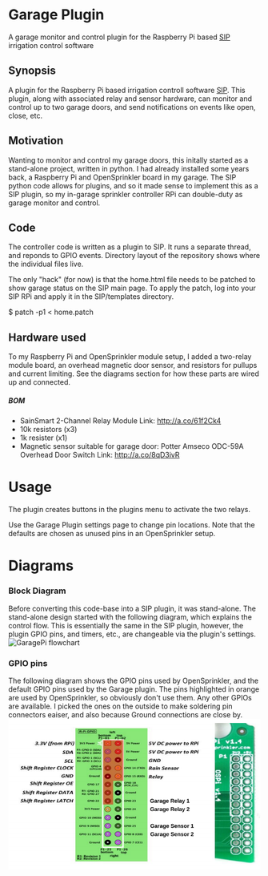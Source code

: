 # Garage Plugin
A garage monitor and control plugin for the Raspberry Pi based [SIP](https://github.com/Dan-in-CA/SIP) irrigation control software

## Synopsis
A plugin for the Raspberry Pi based irrigation controll software [SIP](https://github.com/Dan-in-CA/SIP).
This plugin, along with associated relay and sensor hardware, can monitor and control up to two garage doors, and send notifications on events like open, close, etc.

## Motivation
Wanting to monitor and control my garage doors, this initally started as a stand-alone project, written in python.
I had already installed some years back, a Raspberry Pi and OpenSprinkler board in my garage.
The SIP python code allows for plugins, and so it made sense to implement this as a SIP plugin, so my in-garage sprinkler controller RPi can double-duty as garage monitor and control.

## Code
The controller code is written as a plugin to SIP. It runs a separate thread, and reponds to GPIO events.
Directory layout of the repository shows where the individual files live.

The only "hack" (for now) is that the home.html file needs to be patched to show garage status on the SIP main page.
To apply the patch, log into your SIP RPi and apply it in the SIP/templates directory.

$ patch -p1 < home.patch

## Hardware used
To my Raspberry Pi and OpenSprinkler module setup, I added a two-relay module board, an overhead magnetic door sensor, and resistors for pullups and current limiting. See the diagrams section for how these parts are wired up and connected.
##### BOM
* SainSmart 2-Channel Relay Module 
  Link: http://a.co/61f2Ck4
* 10k resistors (x3)
* 1k resister (x1)
* Magnetic sensor suitable for garage door:
  Potter Amseco ODC-59A Overhead Door Switch
  Link: http://a.co/8qD3ivR


Usage
============
The plugin creates buttons in the plugins menu to activate the two relays.

Use the Garage Plugin settings page to change pin locations. Note that the defaults are chosen as unused pins in an OpenSprinkler setup.



Diagrams
============

### Block Diagram
Before converting this code-base into a SIP plugin, it was stand-alone. The stand-alone design started with the following diagram, which explains the control flow. This is essentially the same in the SIP plugin, however, the plugin GPIO pins, and timers, etc., are changeable via the plugin's settings.
![GaragePi flowchart](https://cdn.rawgit.com/andersix/sip_garage_plugin/master/doc/GaragePi.svg)


### GPIO pins
The following diagram shows the GPIO pins used by OpenSprinkler, and the default GPIO pins used by the Garage plugin. The pins highlighted in orange are used by OpenSprinkler, so obviously don't use them. Any other GPIOs are available. I picked the ones on the outside to make soldering pin connectors eaiser, and also because Ground connections are close by.
![Garage GPIOs](https://raw.githubusercontent.com/andersix/sip_garage_plugin/master/doc/garage_gpios.png)


